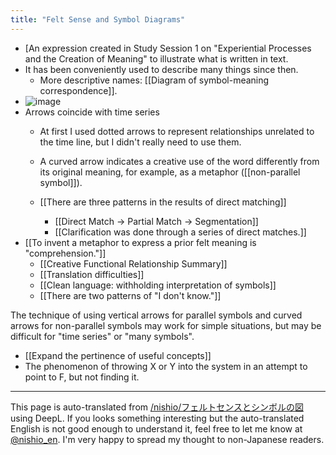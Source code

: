 ```yaml
---
title: "Felt Sense and Symbol Diagrams"
---
```


- [An expression created in Study Session 1 on "Experiential Processes and the Creation of Meaning" to illustrate what is written in text.
- It has been conveniently used to describe many things since then.
    - More descriptive names: [[Diagram of symbol-meaning correspondence]].
- ![image](https://gyazo.com/3c8fea0c44a3ffa5d1f835f820e9d01d/thumb/1000)
- Arrows coincide with time series
    - At first I used dotted arrows to represent relationships unrelated to the time line, but I didn't really need to use them.
    - A curved arrow indicates a creative use of the word differently from its original meaning, for example, as a metaphor ([[non-parallel symbol]]).

    - [[There are three patterns in the results of direct matching]]
        - [[Direct Match → Partial Match → Segmentation]]
        - [[Clarification was done through a series of direct matches.]]
- [[To invent a metaphor to express a prior felt meaning is "comprehension."]]
    - [[Creative Functional Relationship Summary]]
    - [[Translation difficulties]]
    - [[Clean language: withholding interpretation of symbols]]
    - [[There are two patterns of "I don't know."]]

The technique of using vertical arrows for parallel symbols and curved arrows for non-parallel symbols may work for simple situations, but may be difficult for "time series" or "many symbols".

- [[Expand the pertinence of useful concepts]]
- The phenomenon of throwing X or Y into the system in an attempt to point to F, but not finding it.

---
This page is auto-translated from [/nishio/フェルトセンスとシンボルの図](https://scrapbox.io/nishio/フェルトセンスとシンボルの図) using DeepL. If you looks something interesting but the auto-translated English is not good enough to understand it, feel free to let me know at [@nishio_en](https://twitter.com/nishio_en). I'm very happy to spread my thought to non-Japanese readers.